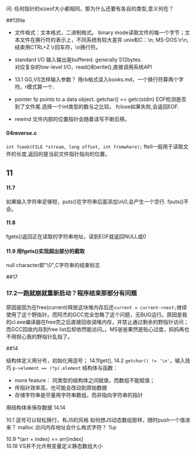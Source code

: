 问:
任何指针的sizeof大小都相同，那为什么还要有各自的类型,意义何在？




##13file
+ 文件格式：文本格式，二进制格式。
binary mode读取文件的每一个字节；文本文件在换行符的表示上，不同系统有较大差异
unix和C：\n;   MS-DOS:\r\n,结束用CTRL+Z
\r回车符，\n换行符。

+ standard I/O  输入输出是buffered. generally 512bytes.  
对应复杂的low-level I/O，read()和write(),直接调用系统API

+ 13.1 GG,VS怎样输入参数？
用rb格式读入books.md，一个换行符算两个字符。r模式算一个.

+ pointer fp points to a data object.
getchar() == getc(stdin)
EOF检测是否到了文件尾.选择一个int类型的数与之比较。
fclose如果失败,会返回EOF.

+ rewind
文件内部的位置指针会随着读写不断后移。

#### 04reverse.c
`int fseek(FILE *stream, long offset, int fromwhere);`
ftell一般用于读取文件的长度,返回的是当前文件指针指向的位置。


## 11
#### 11.7
如果输入字符串足够短，puts()在字符串后面添加\n\0,会产生一个空行.
fputs()不会。

#### 11.8
fgets()返回正在读取的字符串地址，读到EOF就返回NULL或0

#### 11.9 用fgets()实现超出部分的截取
null character即"\0",C字符串的结束标志

##17
### 17.2一跑就崩就重新启动？程序结束那部分有问题
原因是因为在free(current)释放这块堆内存后还`current = current->next;`继续使用了这个野指针。而阿杰的GCC完全忽略了这个问题，无BUG运行。原因是我的cl.exe编译器在free完之后直接回收调堆内存，并禁止通过剩余的野指针访问；而GCC回收内存到free list后却依然能访问。。MS爸爸果然是贴心过度，妈妈再也不用担心我的野指针乱指了。



##14

结构体定义用分号，初始化用逗号；
14.1fget(),  14.2 `getchar() != '\n'`，输入技巧
`p->element == (*p).element`
结构体与函数：
+ more feature： 同类型的结构体之间赋值，而数组不能赋值；
+ 传指针效率高，也可能会改动到原始数据
+ 存储字符串是尽量用字符串数组，而非指向字符串的指针

用结构体来保存数据 14.14





10.1 逗号可以轻松换行，有JS的风格
如何想JS动态数组那样，随时push一个值进来？   malloc
访问内存地址会什么格式字符？   %p

10.9 *(arr + index) == arr[index]   
10.18 VS并不允许用变量定义静态数组大小
